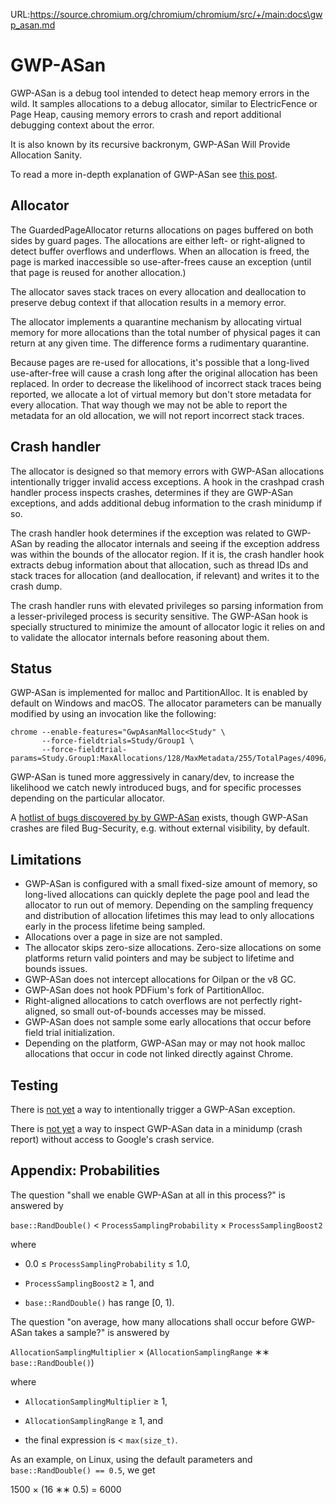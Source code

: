 URL:https://source.chromium.org/chromium/chromium/src/+/main:docs\gwp_asan.md
# GWP-ASan

GWP-ASan is a debug tool intended to detect heap memory errors in the wild. It
samples allocations to a debug allocator, similar to ElectricFence or Page Heap,
causing memory errors to crash and report additional debugging context about
the error.

It is also known by its recursive backronym, GWP-ASan Will Provide Allocation
Sanity.

To read a more in-depth explanation of GWP-ASan see [this
post](https://www.chromium.org/Home/chromium-security/articles/gwp-asan).

## Allocator

The GuardedPageAllocator returns allocations on pages buffered on both sides by
guard pages. The allocations are either left- or right-aligned to detect buffer
overflows and underflows. When an allocation is freed, the page is marked
inaccessible so use-after-frees cause an exception (until that page is reused
for another allocation.)

The allocator saves stack traces on every allocation and deallocation to
preserve debug context if that allocation results in a memory error.

The allocator implements a quarantine mechanism by allocating virtual memory for
more allocations than the total number of physical pages it can return at any
given time. The difference forms a rudimentary quarantine.

Because pages are re-used for allocations, it's possible that a long-lived
use-after-free will cause a crash long after the original allocation has been
replaced. In order to decrease the likelihood of incorrect stack traces being
reported, we allocate a lot of virtual memory but don't store metadata for every
allocation. That way though we may not be able to report the metadata for an old
allocation, we will not report incorrect stack traces.

## Crash handler

The allocator is designed so that memory errors with GWP-ASan allocations
intentionally trigger invalid access exceptions. A hook in the crashpad crash
handler process inspects crashes, determines if they are GWP-ASan exceptions,
and adds additional debug information to the crash minidump if so.

The crash handler hook determines if the exception was related to GWP-ASan by
reading the allocator internals and seeing if the exception address was within
the bounds of the allocator region. If it is, the crash handler hook extracts
debug information about that allocation, such as thread IDs and stack traces
for allocation (and deallocation, if relevant) and writes it to the crash dump.

The crash handler runs with elevated privileges so parsing information from a
lesser-privileged process is security sensitive. The GWP-ASan hook is specially
structured to minimize the amount of allocator logic it relies on and to
validate the allocator internals before reasoning about them.

## Status

GWP-ASan is implemented for malloc and PartitionAlloc. It is enabled by default
on Windows and macOS. The allocator parameters can be manually modified by using
an invocation like the following:

```shell
chrome --enable-features="GwpAsanMalloc<Study" \
       --force-fieldtrials=Study/Group1 \
       --force-fieldtrial-params=Study.Group1:MaxAllocations/128/MaxMetadata/255/TotalPages/4096/AllocationSamplingFrequency/1000/ProcessSamplingProbability/1.0
```

GWP-ASan is tuned more aggressively in canary/dev, to increase the likelihood we
catch newly introduced bugs, and for specific processes depending on the
particular allocator.

A [hotlist of bugs discovered by by GWP-ASan](https://bugs.chromium.org/p/chromium/issues/list?can=1&q=Hotlist%3DGWP-ASan)
exists, though GWP-ASan crashes are filed Bug-Security, e.g. without external
visibility, by default.

## Limitations

- GWP-ASan is configured with a small fixed-size amount of memory, so
  long-lived allocations can quickly deplete the page pool and lead the
  allocator to run out of memory. Depending on the sampling frequency and
  distribution of allocation lifetimes this may lead to only allocations early
  in the process lifetime being sampled.
- Allocations over a page in size are not sampled.
- The allocator skips zero-size allocations. Zero-size allocations on some
  platforms return valid pointers and may be subject to lifetime and bounds
  issues.
- GWP-ASan does not intercept allocations for Oilpan or the v8 GC.
- GWP-ASan does not hook PDFium's fork of PartitionAlloc.
- Right-aligned allocations to catch overflows are not perfectly right-aligned,
  so small out-of-bounds accesses may be missed.
- GWP-ASan does not sample some early allocations that occur before field trial
  initialization.
- Depending on the platform, GWP-ASan may or may not hook malloc allocations
  that occur in code not linked directly against Chrome.

## Testing

There is [not yet](https://crbug.com/910751) a way to intentionally trigger a
GWP-ASan exception.

There is [not yet](https://crbug.com/910749) a way to inspect GWP-ASan data in
a minidump (crash report) without access to Google's crash service.

## Appendix: Probabilities

The question "shall we enable GWP-ASan at all in this process?" is
answered by

`base::RandDouble()` &lt; `ProcessSamplingProbability` &times;
`ProcessSamplingBoost2`

where

*   0.0 &le; `ProcessSamplingProbability` &le; 1.0,

*   `ProcessSamplingBoost2` &ge; 1, and

*   `base::RandDouble()` has range [0, 1).

The question "on average, how many allocations shall occur before
GWP-ASan takes a sample?" is answered by

`AllocationSamplingMultiplier` &times; (`AllocationSamplingRange`
&lowast;&lowast; `base::RandDouble()`)

where

*   `AllocationSamplingMultiplier` &ge; 1,

*   `AllocationSamplingRange` &ge; 1, and

*   the final expression is &lt; `max(size_t)`.

As an example, on Linux, using the default parameters and
`base::RandDouble() == 0.5`, we get

1500 &times; (16 &lowast;&lowast; 0.5) = 6000
